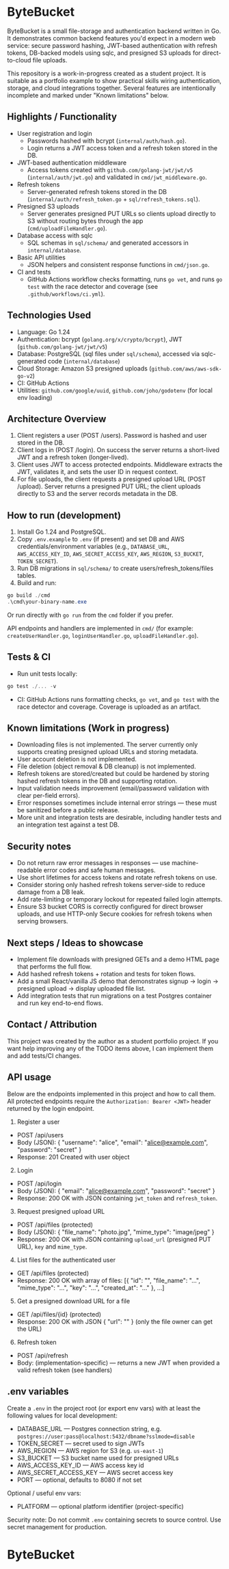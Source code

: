 # ByteBucket

ByteBucket is a small file-storage and authentication backend written in Go. It demonstrates common backend features you'd expect in a modern web service: secure password hashing, JWT-based authentication with refresh tokens, DB-backed models using sqlc, and presigned S3 uploads for direct-to-cloud file uploads.

This repository is a work-in-progress created as a student project. It is suitable as a portfolio example to show practical skills wiring authentication, storage, and cloud integrations together. Several features are intentionally incomplete and marked under "Known limitations" below.

## Highlights / Functionality

- User registration and login
  - Passwords hashed with bcrypt (`internal/auth/hash.go`).
  - Login returns a JWT access token and a refresh token stored in the DB.
- JWT-based authentication middleware
  - Access tokens created with `github.com/golang-jwt/jwt/v5` (`internal/auth/jwt.go`) and validated in `cmd/jwt_middleware.go`.
- Refresh tokens
  - Server-generated refresh tokens stored in the DB (`internal/auth/refresh_token.go` + `sql/refresh_tokens.sql`).
- Presigned S3 uploads
  - Server generates presigned PUT URLs so clients upload directly to S3 without routing bytes through the app (`cmd/uploadFileHandler.go`).
- Database access with sqlc
  - SQL schemas in `sql/schema/` and generated accessors in `internal/database`.
- Basic API utilities
  - JSON helpers and consistent response functions in `cmd/json.go`.
- CI and tests
  - GitHub Actions workflow checks formatting, runs `go vet`, and runs `go test` with the race detector and coverage (see `.github/workflows/ci.yml`).

## Technologies Used

- Language: Go 1.24
- Authentication: bcrypt (`golang.org/x/crypto/bcrypt`), JWT (`github.com/golang-jwt/jwt/v5`)
- Database: PostgreSQL (sql files under `sql/schema`), accessed via sqlc-generated code (`internal/database`)
- Cloud Storage: Amazon S3 presigned uploads (`github.com/aws/aws-sdk-go-v2`)
- CI: GitHub Actions
- Utilities: `github.com/google/uuid`, `github.com/joho/godotenv` (for local env loading)

## Architecture Overview

1. Client registers a user (POST /users). Password is hashed and user stored in the DB.
2. Client logs in (POST /login). On success the server returns a short-lived JWT and a refresh token (longer-lived).
3. Client uses JWT to access protected endpoints. Middleware extracts the JWT, validates it, and sets the user ID in request context.
4. For file uploads, the client requests a presigned upload URL (POST /upload). Server returns a presigned PUT URL; the client uploads directly to S3 and the server records metadata in the DB.

## How to run (development)

1. Install Go 1.24 and PostgreSQL.
2. Copy `.env.example` to `.env` (if present) and set DB and AWS credentials/environment variables (e.g., `DATABASE_URL`, `AWS_ACCESS_KEY_ID`, `AWS_SECRET_ACCESS_KEY`, `AWS_REGION`, `S3_BUCKET`, `TOKEN_SECRET`).
3. Run DB migrations in `sql/schema/` to create users/refresh_tokens/files tables.
4. Build and run:

```powershell
go build ./cmd
.\cmd\your-binary-name.exe
```

Or run directly with `go run` from the `cmd` folder if you prefer.

API endpoints and handlers are implemented in `cmd/` (for example: `createUserHandler.go`, `loginUserHandler.go`, `uploadFileHandler.go`).

## Tests & CI

- Run unit tests locally:

```powershell
go test ./... -v
```

- CI: GitHub Actions runs formatting checks, `go vet`, and `go test` with the race detector and coverage. Coverage is uploaded as an artifact.

## Known limitations (Work in progress)

- Downloading files is not implemented. The server currently only supports creating presigned upload URLs and storing metadata.
- User account deletion is not implemented.
- File deletion (object removal & DB cleanup) is not implemented.
- Refresh tokens are stored/created but could be hardened by storing hashed refresh tokens in the DB and supporting rotation.
- Input validation needs improvement (email/password validation with clear per-field errors).
- Error responses sometimes include internal error strings — these must be sanitized before a public release.
- More unit and integration tests are desirable, including handler tests and an integration test against a test DB.

## Security notes 

- Do not return raw error messages in responses — use machine-readable error codes and safe human messages.
- Use short lifetimes for access tokens and rotate refresh tokens on use.
- Consider storing only hashed refresh tokens server-side to reduce damage from a DB leak.
- Add rate-limiting or temporary lockout for repeated failed login attempts.
- Ensure S3 bucket CORS is correctly configured for direct browser uploads, and use HTTP-only Secure cookies for refresh tokens when serving browsers.

## Next steps / Ideas to showcase

- Implement file downloads with presigned GETs and a demo HTML page that performs the full flow.
- Add hashed refresh tokens + rotation and tests for token flows.
- Add a small React/vanilla JS demo that demonstrates signup -> login -> presigned upload -> display uploaded file list.
- Add integration tests that run migrations on a test Postgres container and run key end-to-end flows.

## Contact / Attribution

This project was created by the author as a student portfolio project. If you want help improving any of the TODO items above, I can implement them and add tests/CI changes.

## API usage

Below are the endpoints implemented in this project and how to call them. All protected endpoints require the `Authorization: Bearer <JWT>` header returned by the login endpoint.

1) Register a user
  - POST /api/users
  - Body (JSON): { "username": "alice", "email": "alice@example.com", "password": "secret" }
  - Response: 201 Created with user object

2) Login
  - POST /api/login
  - Body (JSON): { "email": "alice@example.com", "password": "secret" }
  - Response: 200 OK with JSON containing `jwt_token` and `refresh_token`.

3) Request presigned upload URL
  - POST /api/files (protected)
  - Body (JSON): { "file_name": "photo.jpg", "mime_type": "image/jpeg" }
  - Response: 200 OK with JSON containing `upload_url` (presigned PUT URL), `key` and `mime_type`.

4) List files for the authenticated user
  - GET /api/files (protected)
  - Response: 200 OK with array of files: [{ "id": "<uuid>", "file_name": "...", "mime_type": "...", "key": "...", "created_at": "..." }, ...]

5) Get a presigned download URL for a file
  - GET /api/files/{id} (protected)
  - Response: 200 OK with JSON { "url": "<presigned-get-url>" } (only the file owner can get the URL)

6) Refresh token
  - POST /api/refresh
  - Body: (implementation-specific) — returns a new JWT when provided a valid refresh token (see handlers)


## .env variables

Create a `.env` in the project root (or export env vars) with at least the following values for local development:

- DATABASE_URL — Postgres connection string, e.g. `postgres://user:pass@localhost:5432/dbname?sslmode=disable`
- TOKEN_SECRET — secret used to sign JWTs
- AWS_REGION — AWS region for S3 (e.g. `us-east-1`)
- S3_BUCKET — S3 bucket name used for presigned URLs
- AWS_ACCESS_KEY_ID — AWS access key id
- AWS_SECRET_ACCESS_KEY — AWS secret access key
- PORT — optional, defaults to 8080 if not set

Optional / useful env vars:
- PLATFORM — optional platform identifier (project-specific)

Security note: Do not commit `.env` containing secrets to source control. Use secret management for production.
# ByteBucket
